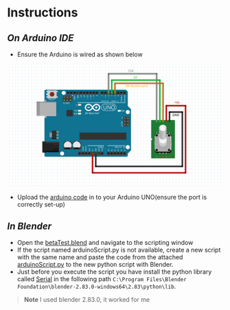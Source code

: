 # Instructions

## _On Arduino IDE_
- Ensure the Arduino is wired as shown below


![Wiring...](screenshots/rotary4blend.PNG?raw=true "Optional Title")

- Upload the [arduino code][arduinocode] in to your Arduino UNO(ensure the port is correctly set-up)

## _In Blender_
- Open the [betaTest.blend][blendfile] and navigate to the scripting window
- If the script named arduinoScript.py is not available, create a new script with the same name and paste the code from the attached [arduinoScript.py][script] to the new python script with Blender.
- Just before you execute the script you have install the python library called [Serial][library] in the following path `C:\Program Files\Blender Foundation\blender-2.83.0-windows64\2.83\python\lib`.

> **Note** 
> I used blender 2.83.0, it worked for me 




[script]: arduinoScript.py
[blendfile]: betaTest.blend
[arduinocode]: Rotary_Encoder/Rotary_Encoder.ino
[library]: Serial
